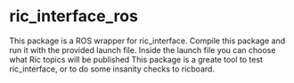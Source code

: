 # ric_interface_ros

This package is a ROS wrapper for ric_interface.
Compile this package and run it with the provided launch file.
Inside the launch file you can choose what Ric topics will be published
This package is a greate tool to test ric_interface, or to do some insanity checks to ricboard.
